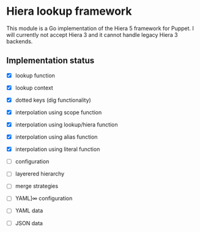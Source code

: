 # Hiera lookup framework

This module is a Go implementation of the Hiera 5 framework for Puppet. I will currently not accept Hiera 3 and it
cannot handle legacy Hiera 3 backends.

## Implementation status

* [x] lookup function
* [x] lookup context
* [x] dotted keys (dig functionality)
* [x] interpolation using scope function
* [x] interpolation using lookup/hiera function
* [x] interpolation using alias function
* [x] interpolation using literal function
* [ ] configuration
* [ ] layerered hierarchy
* [ ] merge strategies
* [ ] YAML]∞ configuration
* [ ] YAML data
* [ ] JSON data

